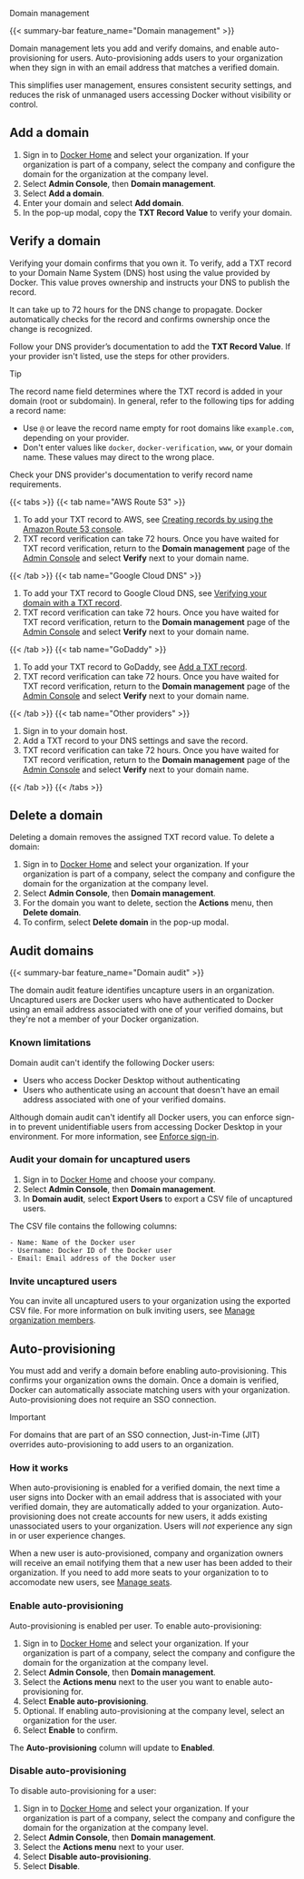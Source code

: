 Domain management


{{< summary-bar feature_name="Domain management" >}}

Domain management lets you add and verify domains, and enable
auto-provisioning for users. Auto-provisioning adds users to your
organization when they sign in with an email address that matches a verified
domain.

This simplifies user management, ensures consistent security settings, and
reduces the risk of unmanaged users accessing Docker without visibility
or control.

## Add a domain

1. Sign in to [Docker Home](https://app.docker.com) and select
your organization. If your organization is part of a company, select the company
and configure the domain for the organization at the company level.
1. Select **Admin Console**, then **Domain management**.
1. Select **Add a domain**.
1. Enter your domain and select **Add domain**.
1. In the pop-up modal, copy the **TXT Record Value** to verify your domain.

## Verify a domain

Verifying your domain confirms that you own it. To verify, add a TXT record to
your Domain Name System (DNS) host using the value provided by Docker. This
value proves ownership and instructs your DNS to publish the record.

It can take up to 72 hours for the DNS change to propagate. Docker automatically
checks for the record and confirms ownership once the change is recognized.

Follow your DNS provider’s documentation to add the **TXT Record Value**. If
your provider isn't listed, use the steps for other providers.

> [!TIP]
>
> The record name field determines where the TXT record is added in your domain
(root or subdomain). In general, refer to the following tips for
adding a record name:
>
> - Use `@` or leave the record name empty for root domains like `example.com`,
depending on your provider.
> - Don't enter values like `docker`, `docker-verification`, `www`, or your
domain name. These values may direct to the wrong place.
>
> Check your DNS provider's documentation to verify record name requirements.

{{< tabs >}}
{{< tab name="AWS Route 53" >}}

1. To add your TXT record to AWS, see [Creating records by using the Amazon Route 53 console](https://docs.aws.amazon.com/Route53/latest/DeveloperGuide/resource-record-sets-creating.html).
1. TXT record verification can take 72 hours. Once you have waited for
TXT record verification, return to the **Domain management** page of the
[Admin Console](https://app.docker.com/admin) and select **Verify** next to
your domain name.

{{< /tab >}}
{{< tab name="Google Cloud DNS" >}}

1. To add your TXT record to Google Cloud DNS, see [Verifying your domain with a TXT record](https://cloud.google.com/identity/docs/verify-domain-txt).
1. TXT record verification can take 72 hours. Once you have waited for TXT
record verification, return to the **Domain management** page of the
[Admin Console](https://app.docker.com/admin) and select **Verify** next to
your domain name.

{{< /tab >}}
{{< tab name="GoDaddy" >}}

1. To add your TXT record to GoDaddy, see [Add a TXT record](https://www.godaddy.com/help/add-a-txt-record-19232).
1. TXT record verification can take 72 hours. Once you have waited for TXT
record verification, return to the **Domain management** page of the
[Admin Console](https://app.docker.com/admin) and select **Verify** next to your
domain name.

{{< /tab >}}
{{< tab name="Other providers" >}}

1. Sign in to your domain host.
1. Add a TXT record to your DNS settings and save the record.
1. TXT record verification can take 72 hours. Once you have waited for TXT
record verification, return to the **Domain management** page of the
[Admin Console](https://app.docker.com/admin) and select **Verify** next to
your domain name.

{{< /tab >}}
{{< /tabs >}}

## Delete a domain

Deleting a domain removes the assigned TXT record value. To delete a domain:

1. Sign in to [Docker Home](https://app.docker.com) and select
your organization. If your organization is part of a company, select the company
and configure the domain for the organization at the company level.
1. Select **Admin Console**, then **Domain management**.
1. For the domain you want to delete, section the **Actions** menu, then
**Delete domain**.
1. To confirm, select **Delete domain** in the pop-up modal.

## Audit domains

{{< summary-bar feature_name="Domain audit" >}}

The domain audit feature identifies uncapture users in an organization.
Uncaptured users are Docker users who have authenticated to Docker
using an email address associated with one of your verified domains,
but they're not a member of your Docker organization.

### Known limitations

Domain audit can't identify the following Docker users:

- Users who access Docker Desktop without authenticating
- Users who authenticate using an account that doesn't have an
email address associated with one of your verified domains.

Although domain audit can't identify all Docker users,
you can enforce sign-in to prevent unidentifiable users from accessing
Docker Desktop in your environment. For more information,
see [Enforce sign-in](/manuals/security/for-admins/enforce-sign-in.md).

### Audit your domain for uncaptured users

1. Sign in to [Docker Home](https://app.docker.com) and choose your
company.
1. Select **Admin Console**, then **Domain management**.
1. In **Domain audit**, select **Export Users** to export a CSV file
of uncaptured users.

The CSV file contains the following columns:

    - Name: Name of the Docker user
    - Username: Docker ID of the Docker user
    - Email: Email address of the Docker user

### Invite uncaptured users

You can invite all uncaptured users to your organization using the exported
CSV file. For more information on bulk inviting users, see
[Manage organization members](/manuals/admin/organization/members.md).

## Auto-provisioning

You must add and verify a domain before enabling auto-provisioning. This
confirms your organization owns the domain. Once a domain is verified,
Docker can automatically associate matching users with your organization.
Auto-provisioning does not require an SSO connection.

> [!IMPORTANT]
>
> For domains that are part of an SSO connection, Just-in-Time (JIT) overrides
auto-provisioning to add users to an organization.

### How it works

When auto-provisioning is enabled for a verified domain, the next time a user
signs into Docker with an email address that is associated with your verified
domain, they are automatically added to your organization. Auto-provisioning
does not create accounts for new users, it adds existing unassociated users to
your organization. Users will *not* experience any sign in or user experience
changes.

When a new user is auto-provisioned, company and organization owners will
receive an email notifying them that a new user has been added to their
organization. If you need to add more seats to your organization to
to accomodate new users, see [Manage seats](/manuals/subscription/manage-seats.md).

### Enable auto-provisioning

Auto-provisioning is enabled per user. To enable
auto-provisioning:

1. Sign in to [Docker Home](https://app.docker.com) and select
your organization. If your organization is part of a company, select the company
and configure the domain for the organization at the company level.
1. Select **Admin Console**, then **Domain management**.
1. Select the **Actions menu** next to the user you want to enable
auto-provisioning for.
1. Select **Enable auto-provisioning**.
1. Optional. If enabling auto-provisioning at the company level, select an
organization for the user.
1. Select **Enable** to confirm.

The **Auto-provisioning** column will update to **Enabled**.

### Disable auto-provisioning

To disable auto-provisioning for a user:

1. Sign in to [Docker Home](https://app.docker.com) and select
your organization. If your organization is part of a company, select the company
and configure the domain for the organization at the company level.
1. Select **Admin Console**, then **Domain management**.
1. Select the **Actions menu** next to your user.
1. Select **Disable auto-provisioning**.
1. Select **Disable**.
